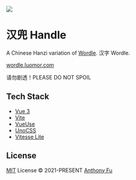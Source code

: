 ![](./public/og.png)

# 汉兜 Handle

A Chinese Hanzi variation of [Wordle](https://www.powerlanguage.co.uk/wordle/). 汉字 Wordle.

[wordle.luomor.com](https://wordle.luomor.com)

请勿剧透！PLEASE DO NOT SPOIL

## Tech Stack

- [Vue 3](https://v3.vuejs.org/)
- [Vite](https://vitejs.dev/)
- [VueUse](https://vueuse.org/)
- [UnoCSS](https://github.com/antfu/unocss)
- [Vitesse Lite](https://github.com/antfu/vitesse-lite)

## License

[MIT](./LICENSE) License © 2021-PRESENT [Anthony Fu](https://github.com/antfu)
